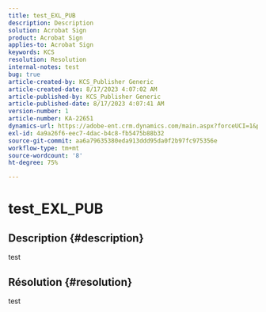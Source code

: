 ```yaml
---
title: test_EXL_PUB
description: Description
solution: Acrobat Sign
product: Acrobat Sign
applies-to: Acrobat Sign
keywords: KCS
resolution: Resolution
internal-notes: test
bug: true
article-created-by: KCS_Publisher Generic
article-created-date: 8/17/2023 4:07:02 AM
article-published-by: KCS_Publisher Generic
article-published-date: 8/17/2023 4:07:41 AM
version-number: 1
article-number: KA-22651
dynamics-url: https://adobe-ent.crm.dynamics.com/main.aspx?forceUCI=1&pagetype=entityrecord&etn=knowledgearticle&id=aba61483-b33c-ee11-bdf4-6045bd006704
exl-id: 4a9a26f6-eec7-4dac-b4c8-fb5475b88b32
source-git-commit: aa6a79635380eda913ddd95da0f2b97fc975356e
workflow-type: tm+mt
source-wordcount: '8'
ht-degree: 75%

---
```


# test_EXL_PUB

## Description {#description}

test

## Résolution {#resolution}


test
